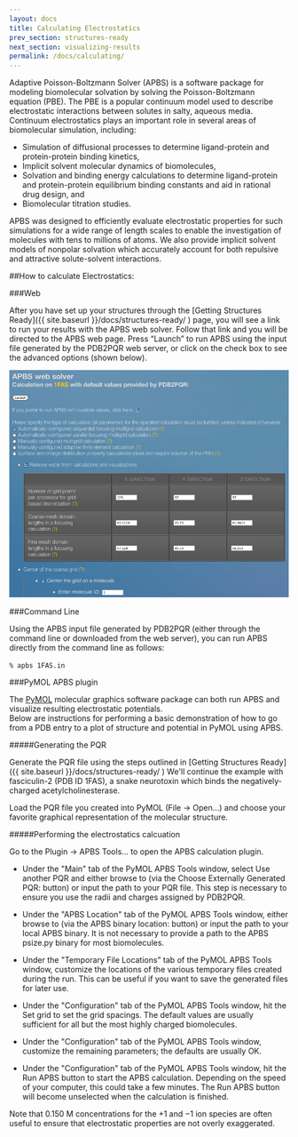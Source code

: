```yaml
---
layout: docs
title: Calculating Electrostatics
prev_section: structures-ready
next_section: visualizing-results
permalink: /docs/calculating/
---
```


<!-- ##Basic types of calculations -->

Adaptive Poisson-Boltzmann Solver (APBS) is a software package for modeling biomolecular solvation by solving the Poisson-Boltzmann equation (PBE). The PBE is a popular continuum model used to describe electrostatic interactions between solutes in salty, aqueous media.  Continuum electrostatics plays an important role in several areas of biomolecular simulation, including:

* Simulation of diffusional processes to determine ligand-protein and protein-protein binding kinetics,
* Implicit solvent molecular dynamics of biomolecules,
* Solvation and binding energy calculations to determine ligand-protein and protein-protein equilibrium binding constants and aid in rational drug design, and
* Biomolecular titration studies.

APBS was designed to efficiently evaluate electrostatic properties for such simulations for a wide range of length scales to enable the investigation of molecules with tens to millions of atoms. We also provide implicit solvent models of nonpolar solvation which accurately account for both repulsive and attractive solute-solvent interactions.

<!--Insert information about what the basic workflow is, here -->

##How to calculate Electrostatics:

###Web

After you have set up your structures through the [Getting Structures
Ready]({{ site.baseurl }}/docs/structures-ready/ ) page, you will see a link to run your results with the APBS web solver.  Follow that link and you will be directed to the APBS web page.  Press “Launch” to run APBS using the input file generated by the PDB2PQR web server, or click on the check box to see the advanced options (shown below).

<p><img src="https://raw.githubusercontent.com/Electrostatics/electrostatics.github.io/master/img/screenshot_apbs_web.png" /></p>

###Command Line

Using the APBS input file generated by PDB2PQR (either through the command line or downloaded from the web server), you can run APBS directly from the command line as follows:

`% apbs 1FAS.in`

###PyMOL APBS plugin

The [PyMOL](http://www.pymol.org/)  molecular graphics software package can both run APBS and visualize resulting electrostatic potentials.   
Below are instructions for performing a basic demonstration of how to go
from a PDB entry to a plot of structure and potential in PyMOL using APBS.

#####Generating the PQR

Generate the PQR file using the steps outlined in [Getting
Structures Ready]({{ site.baseurl }}/docs/structures-ready/ )
We'll continue the example with fasciculin-2 (PDB ID 1FAS), a snake
neurotoxin which binds the negatively-charged acetylcholinesterase.

Load the PQR file you created into PyMOL (File → Open...) and choose your
favorite graphical representation of the molecular structure.

#####Performing the electrostatics calcuation

Go to the Plugin → APBS Tools... to open the APBS calculation plugin.

* Under the "Main" tab of the PyMOL APBS Tools window, select Use another
 PQR and either browse to (via the Choose Externally Generated PQR:
 button) or input the path to your PQR file. This step is necessary to
 ensure you use the radii and charges assigned by PDB2PQR.

* Under the "APBS Location" tab of the PyMOL APBS Tools window, either
browse to (via the APBS binary location: button) or input the path to
your local APBS binary. It is not necessary to provide a path to the APBS
psize.py binary for most biomolecules.

* Under the "Temporary File Locations" tab of the PyMOL APBS Tools window,
customize the locations of the various temporary files created during the
run. This can be useful if you want to save the generated files for later
use.

* Under the "Configuration" tab of the PyMOL APBS Tools window, hit the Set
grid to set the grid spacings. The default values are usually sufficient
for all but the most highly charged biomolecules.

* Under the "Configuration" tab of the PyMOL APBS Tools window, customize
the remaining parameters; the defaults are usually OK.

* Under the "Configuration" tab of the PyMOL APBS Tools window, hit the
Run APBS button to start the APBS calculation. Depending on the speed of
your computer, this could take a few minutes. The Run APBS button will
become unselected when the calculation is finished.

Note that 0.150 M concentrations for the +1 and −1 ion species are often
useful to ensure that electrostatic properties are not overly
exaggerated.



